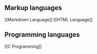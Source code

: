 
## Markup languages
[[Markdown Language]]
[[HTML Language]]

## Programming languages
[[C Programming]]